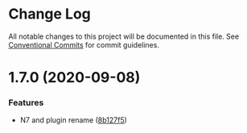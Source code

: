# Change Log

All notable changes to this project will be documented in this file.
See [Conventional Commits](https://conventionalcommits.org) for commit guidelines.

# 1.7.0 (2020-09-08)


### Features

* N7 and plugin rename ([8b127f5](https://github.com/nativescript-community/ui-social-share/commit/8b127f5af89aa1a3bf871af1dc35f2f91f10ee76))
